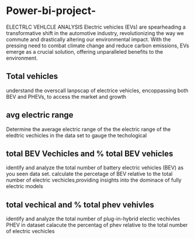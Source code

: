 # Power-bi-project-
ELECTRLC VEHLCLE ANALYSIS
Electric vehicles (EVs) are spearheading a transformative shift in the automotive industry, revolutionizing the way we commute and drastically altering our environmental impact. With the pressing need to combat climate change and reduce carbon emissions, EVs emerge as a crucial solution, offering unparalleled benefits to the environment.

## Total vehicles ##
understand the overscall lanpscap of electrice vehicles, encoppassing both BEV and PHEVs, to access the  market and growth
##  avg electric range ## 
Determine  the average electric range of the the electric range of the eledtric vechicles in the data set to gauge the techological

## total BEV Vechicles and %  total BEV vehicles
identify and analyze the total number of battery electric vehicles (BEV) as you seen data set.
calculate the percetage of BEV relative to the total number of electric vechicles,providing insights into the dominace of fully electric models

## total vechical and % total phev vehivles
identify and analyze the total number of plug-in-hybrid electic vechivles PHEV in  dataset
calacute the percentag of phev relative to the total number of electric vechicles 
